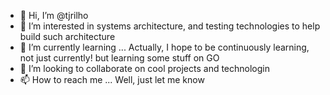 - 👋 Hi, I’m @tjrilho
- 👀 I’m interested in systems architecture, and testing technologies to help build such architecture
- 🌱 I’m currently learning ... Actually, I hope to be continuously learning, not just currently! but learning some stuff on GO
- 💞️ I’m looking to collaborate on cool projects and technologin
- 📫 How to reach me ... Well, just let me know

<!---
tjrilho/tjrilho is a ✨ special ✨ repository because its `README.md` (this file) appears on your GitHub profile.
You can click the Preview link to take a look at your changes.
--->
